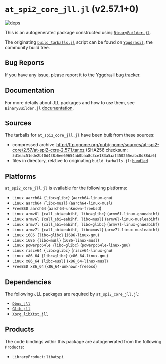 # `at_spi2_core_jll.jl` (v2.57.1+0)

[![deps](https://juliahub.com/docs/at_spi2_core_jll/deps.svg)](https://juliahub.com/ui/Packages/General/at_spi2_core_jll/)

This is an autogenerated package constructed using [`BinaryBuilder.jl`](https://github.com/JuliaPackaging/BinaryBuilder.jl).

The originating [`build_tarballs.jl`](https://github.com/JuliaPackaging/Yggdrasil/blob/5b672ee2c12d4fe3ffb57e50687f48d87067cfa9/A/at_spi2_core/build_tarballs.jl) script can be found on [`Yggdrasil`](https://github.com/JuliaPackaging/Yggdrasil/), the community build tree.

## Bug Reports

If you have any issue, please report it to the Yggdrasil [bug tracker](https://github.com/JuliaPackaging/Yggdrasil/issues).

## Documentation

For more details about JLL packages and how to use them, see `BinaryBuilder.jl` [documentation](https://docs.binarybuilder.org/stable/jll/).

## Sources

The tarballs for `at_spi2_core_jll.jl` have been built from these sources:

* compressed archive: http://ftp.gnome.org/pub/gnome/sources/at-spi2-core/2.57/at-spi2-core-2.57.1.tar.xz (SHA256 checksum: `5d1eac51ede2bf0d438b6ee69654ab0baa8c3ce183a5aaf450255eabc0d88da6`)
* files in directory, relative to originating `build_tarballs.jl`: [`bundled`](https://github.com/JuliaPackaging/Yggdrasil/tree/5b672ee2c12d4fe3ffb57e50687f48d87067cfa9/A/at_spi2_core/bundled)

## Platforms

`at_spi2_core_jll.jl` is available for the following platforms:

* `Linux aarch64 {libc=glibc}` (`aarch64-linux-gnu`)
* `Linux aarch64 {libc=musl}` (`aarch64-linux-musl`)
* `FreeBSD aarch64` (`aarch64-unknown-freebsd`)
* `Linux armv6l {call_abi=eabihf, libc=glibc}` (`armv6l-linux-gnueabihf`)
* `Linux armv6l {call_abi=eabihf, libc=musl}` (`armv6l-linux-musleabihf`)
* `Linux armv7l {call_abi=eabihf, libc=glibc}` (`armv7l-linux-gnueabihf`)
* `Linux armv7l {call_abi=eabihf, libc=musl}` (`armv7l-linux-musleabihf`)
* `Linux i686 {libc=glibc}` (`i686-linux-gnu`)
* `Linux i686 {libc=musl}` (`i686-linux-musl`)
* `Linux powerpc64le {libc=glibc}` (`powerpc64le-linux-gnu`)
* `Linux riscv64 {libc=glibc}` (`riscv64-linux-gnu`)
* `Linux x86_64 {libc=glibc}` (`x86_64-linux-gnu`)
* `Linux x86_64 {libc=musl}` (`x86_64-linux-musl`)
* `FreeBSD x86_64` (`x86_64-unknown-freebsd`)

## Dependencies

The following JLL packages are required by `at_spi2_core_jll.jl`:

* [`Dbus_jll`](https://github.com/JuliaBinaryWrappers/Dbus_jll.jl)
* [`Glib_jll`](https://github.com/JuliaBinaryWrappers/Glib_jll.jl)
* [`Xorg_libXtst_jll`](https://github.com/JuliaBinaryWrappers/Xorg_libXtst_jll.jl)

## Products

The code bindings within this package are autogenerated from the following `Products`:

* `LibraryProduct`: `libatspi`
